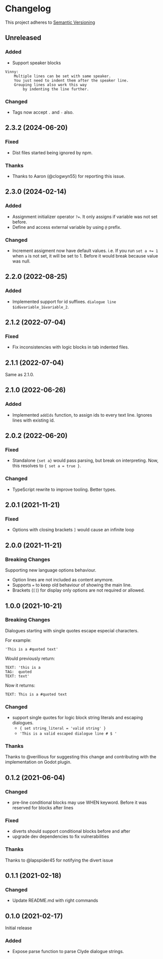 # Changelog

This project adheres to [Semantic Versioning](https://semver.org/spec/v2.0.0.html)

## Unreleased

### Added

- Support speaker blocks
```
Vinny:
    Multiple lines can be set with same speaker.
    You just need to indent them after the speaker line.
    Grouping lines also work this way
        by indenting the line further.
```

### Changed

- Tags now accept `.` and `-` also.

## 2.3.2 (2024-06-20)

### Fixed

- Dist files started being ignored by npm.

### Thanks

- Thanks to Aaron (@clogwyn55) for reporting this issue.

## 2.3.0 (2024-02-14)

### Added

- Assignment initializer operator `?=`. It only assigns if variable was not set before.
- Define and access external variable by using `@` prefix.

### Changed

- Increment assigment now have default values. i.e. If you run `set a += 1` when `a` is not set, it will be set to 1. Before it would break because value was null.

## 2.2.0 (2022-08-25)

### Added

- Implemented support for id suffixes. `dialogue line $id&variable_1&variable_2`.

## 2.1.2 (2022-07-04)

### Fixed

- Fix inconsistencies with logic blocks in tab indented files.

## 2.1.1 (2022-07-04)

Same as 2.1.0.

## 2.1.0 (2022-06-26)

### Added

- Implemented `addIds` function, to assign ids to every text line. Ignores lines with existing id.

## 2.0.2 (2022-06-20)

### Fixed

- Standalone `{set a}` would pass parsing, but break on interpreting. Now, this resolves to `{ set a = true }`.

### Changed

- TypeScript rewrite to improve tooling. Better types.

## 2.0.1 (2021-11-21)

### Fixed

- Options with closing brackets `]` would cause an infinite loop

## 2.0.0 (2021-11-21)

### Breaking Changes

Supporting new language options behaviour.

- Option lines are not included as content anymore.
- Supports `=` to keep old behaviour of showing the main line.
- Brackets (`[]`) for display only options are not required or allowed.

## 1.0.0 (2021-10-21)

### Breaking Changes

Dialogues starting with single quotes escape especial characters.

For example:
```
'This is a #quoted text'
```
Would previously return:
```
TEXT: 'this is a
TAG:  quoted
TEXT: text'
```
Now it returns:
```
TEXT: This is a #quoted text
```

### Changed

- support single quotes for logic block string literals and escaping dialogues.
    - `{ set string_literal = 'valid string' }`
    - `'This is a valid escaped dialogue line # $ '`


### Thanks

Thanks to @verillious for suggesting this change and contributing with the implementation on Godot plugin.

## 0.1.2 (2021-06-04)

### Changed

- pre-line conditional blocks may use WHEN keyword. Before it was reserved for blocks after lines

### Fixed

- diverts should support conditional blocks before and after
- upgrade dev dependencies to fix vulnerabilities

### Thanks

Thanks to @lapspider45 for notifying the divert issue

## 0.1.1 (2021-02-18)

### Changed

- Update README.md with right commands

## 0.1.0 (2021-02-17)

Initial release

### Added

- Expose parse function to parse Clyde dialogue strings.
